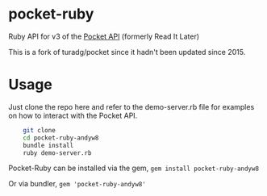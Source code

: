 pocket-ruby
===========

Ruby API for v3 of the [Pocket API](http://getpocket.com/developer/docs/overview) (formerly Read It Later)

This is a fork of turadg/pocket since it hadn't been updated since 2015.

# Usage

Just clone the repo here and refer to the demo-server.rb file for examples on how to interact with the Pocket API.

```sh
	git clone
	cd pocket-ruby-andyw8
	bundle install
	ruby demo-server.rb
```

Pocket-Ruby can be installed via the gem, ```gem install pocket-ruby-andyw8```

Or via bundler, ```gem 'pocket-ruby-andyw8'```
